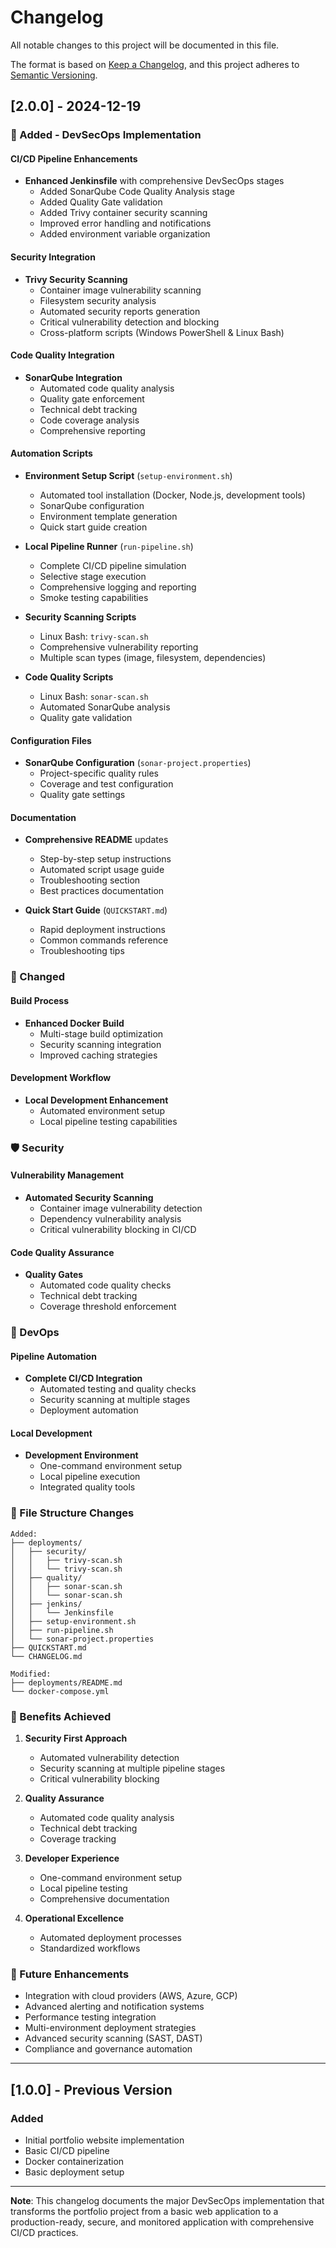 # Changelog

All notable changes to this project will be documented in this file.

The format is based on [Keep a Changelog](https://keepachangelog.com/en/1.0.0/),
and this project adheres to [Semantic Versioning](https://semver.org/spec/v2.0.0.html).

## [2.0.0] - 2024-12-19

### 🚀 Added - DevSecOps Implementation

#### CI/CD Pipeline Enhancements
- **Enhanced Jenkinsfile** with comprehensive DevSecOps stages
  - Added SonarQube Code Quality Analysis stage
  - Added Quality Gate validation
  - Added Trivy container security scanning
  - Improved error handling and notifications
  - Added environment variable organization

#### Security Integration
- **Trivy Security Scanning**
  - Container image vulnerability scanning
  - Filesystem security analysis
  - Automated security reports generation
  - Critical vulnerability detection and blocking
  - Cross-platform scripts (Windows PowerShell & Linux Bash)

#### Code Quality Integration
- **SonarQube Integration**
  - Automated code quality analysis
  - Quality gate enforcement
  - Technical debt tracking
  - Code coverage analysis
  - Comprehensive reporting



#### Automation Scripts
- **Environment Setup Script** (`setup-environment.sh`)
  - Automated tool installation (Docker, Node.js, development tools)
  - SonarQube configuration
  - Environment template generation
  - Quick start guide creation

- **Local Pipeline Runner** (`run-pipeline.sh`)
  - Complete CI/CD pipeline simulation
  - Selective stage execution
  - Comprehensive logging and reporting
  - Smoke testing capabilities



- **Security Scanning Scripts**
  - Linux Bash: `trivy-scan.sh`
  - Comprehensive vulnerability reporting
  - Multiple scan types (image, filesystem, dependencies)

- **Code Quality Scripts**
  - Linux Bash: `sonar-scan.sh`
  - Automated SonarQube analysis
  - Quality gate validation

#### Configuration Files
- **SonarQube Configuration** (`sonar-project.properties`)
  - Project-specific quality rules
  - Coverage and test configuration
  - Quality gate settings



#### Documentation
- **Comprehensive README** updates
  - Step-by-step setup instructions
  - Automated script usage guide
  - Troubleshooting section
  - Best practices documentation

- **Quick Start Guide** (`QUICKSTART.md`)
  - Rapid deployment instructions
  - Common commands reference
  - Troubleshooting tips

### 🔧 Changed



#### Build Process
- **Enhanced Docker Build**
  - Multi-stage build optimization
  - Security scanning integration
  - Improved caching strategies

#### Development Workflow
- **Local Development Enhancement**
  - Automated environment setup
  - Local pipeline testing capabilities

### 🛡️ Security

#### Vulnerability Management
- **Automated Security Scanning**
  - Container image vulnerability detection
  - Dependency vulnerability analysis
  - Critical vulnerability blocking in CI/CD

#### Code Quality Assurance
- **Quality Gates**
  - Automated code quality checks
  - Technical debt tracking
  - Coverage threshold enforcement



### 🔄 DevOps

#### Pipeline Automation
- **Complete CI/CD Integration**
  - Automated testing and quality checks
  - Security scanning at multiple stages
  - Deployment automation

#### Local Development
- **Development Environment**
  - One-command environment setup
  - Local pipeline execution
  - Integrated quality tools

### 📁 File Structure Changes

```
Added:
├── deployments/
│   ├── security/
│   │   ├── trivy-scan.sh
│   │   └── trivy-scan.sh
│   ├── quality/
│   │   ├── sonar-scan.sh
│   │   └── sonar-scan.sh
│   ├── jenkins/
│   │   └── Jenkinsfile
│   ├── setup-environment.sh
│   ├── run-pipeline.sh
│   └── sonar-project.properties
├── QUICKSTART.md
└── CHANGELOG.md

Modified:
├── deployments/README.md
└── docker-compose.yml
```

### 🎯 Benefits Achieved

1. **Security First Approach**
   - Automated vulnerability detection
   - Security scanning at multiple pipeline stages
   - Critical vulnerability blocking

2. **Quality Assurance**
   - Automated code quality analysis
   - Technical debt tracking
   - Coverage tracking



4. **Developer Experience**
   - One-command environment setup
   - Local pipeline testing
   - Comprehensive documentation

5. **Operational Excellence**
   - Automated deployment processes
   - Standardized workflows

### 🔮 Future Enhancements

- Integration with cloud providers (AWS, Azure, GCP)
- Advanced alerting and notification systems
- Performance testing integration
- Multi-environment deployment strategies
- Advanced security scanning (SAST, DAST)
- Compliance and governance automation

---

## [1.0.0] - Previous Version

### Added
- Initial portfolio website implementation
- Basic CI/CD pipeline
- Docker containerization
- Basic deployment setup

---

**Note**: This changelog documents the major DevSecOps implementation that transforms the portfolio project from a basic web application to a production-ready, secure, and monitored application with comprehensive CI/CD practices.
